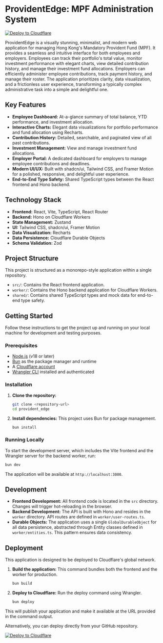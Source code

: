 # ProvidentEdge: MPF Administration System

[![Deploy to Cloudflare](https://deploy.workers.cloudflare.com/button)](https://deploy.workers.cloudflare.com/?url=https://github.com/raymondhocc/ProvidentEdge-20251004-013022)

ProvidentEdge is a visually stunning, minimalist, and modern web application for managing Hong Kong's Mandatory Provident Fund (MPF). It provides a seamless and intuitive interface for both employees and employers. Employees can track their portfolio's total value, monitor investment performance with elegant charts, view detailed contribution history, and manage their investment fund allocations. Employers can efficiently administer employee contributions, track payment history, and manage their roster. The application prioritizes clarity, data visualization, and a frictionless user experience, transforming a typically complex administrative task into a simple and delightful one.

## Key Features

-   **Employee Dashboard:** At-a-glance summary of total balance, YTD performance, and investment allocation.
-   **Interactive Charts:** Elegant data visualizations for portfolio performance and fund allocation using Recharts.
-   **Contribution History:** Detailed, searchable, and paginated view of all past contributions.
-   **Investment Management:** View and manage investment fund allocations.
-   **Employer Portal:** A dedicated dashboard for employers to manage employee contributions and deadlines.
-   **Modern UI/UX:** Built with shadcn/ui, Tailwind CSS, and Framer Motion for a polished, responsive, and delightful user experience.
-   **End-to-End Type Safety:** Shared TypeScript types between the React frontend and Hono backend.

## Technology Stack

-   **Frontend:** React, Vite, TypeScript, React Router
-   **Backend:** Hono on Cloudflare Workers
-   **State Management:** Zustand
-   **UI:** Tailwind CSS, shadcn/ui, Framer Motion
-   **Data Visualization:** Recharts
-   **Data Persistence:** Cloudflare Durable Objects
-   **Schema Validation:** Zod

## Project Structure

This project is structured as a monorepo-style application within a single repository.

-   `src/`: Contains the React frontend application.
-   `worker/`: Contains the Hono backend application for Cloudflare Workers.
-   `shared/`: Contains shared TypeScript types and mock data for end-to-end type safety.

## Getting Started

Follow these instructions to get the project up and running on your local machine for development and testing purposes.

### Prerequisites

-   [Node.js](https://nodejs.org/) (v18 or later)
-   [Bun](https://bun.sh/) as the package manager and runtime
-   A [Cloudflare account](https://dash.cloudflare.com/sign-up)
-   [Wrangler CLI](https://developers.cloudflare.com/workers/wrangler/install-and-update/) installed and authenticated

### Installation

1.  **Clone the repository:**
    ```bash
    git clone <repository-url>
    cd provident_edge
    ```

2.  **Install dependencies:**
    This project uses Bun for package management.
    ```bash
    bun install
    ```

### Running Locally

To start the development server, which includes the Vite frontend and the Wrangler server for the backend worker, run:

```bash
bun dev
```

The application will be available at `http://localhost:3000`.

## Development

-   **Frontend Development:** All frontend code is located in the `src` directory. Changes will trigger hot-reloading in the browser.
-   **Backend Development:** The API is built with Hono and resides in the `worker` directory. API routes are defined in `worker/user-routes.ts`.
-   **Durable Objects:** The application uses a single `GlobalDurableObject` for all data persistence, abstracted through Entity classes defined in `worker/entities.ts`. This pattern ensures data consistency.

## Deployment

This application is designed to be deployed to Cloudflare's global network.

1.  **Build the application:**
    This command bundles both the frontend and the worker for production.
    ```bash
    bun build
    ```

2.  **Deploy to Cloudflare:**
    Run the deploy command using Wrangler.
    ```bash
    bun deploy
    ```

This will publish your application and make it available at the URL provided in the command output.

Alternatively, you can deploy directly from your GitHub repository.

[![Deploy to Cloudflare](https://deploy.workers.cloudflare.com/button)](https://deploy.workers.cloudflare.com/?url=https://github.com/raymondhocc/ProvidentEdge-20251004-013022)